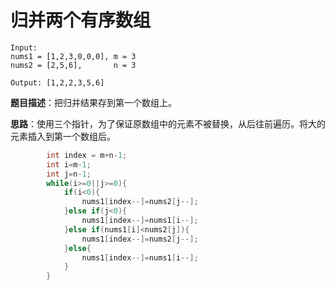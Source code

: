 # 归并两个有序数组
```
Input:
nums1 = [1,2,3,0,0,0], m = 3
nums2 = [2,5,6],       n = 3

Output: [1,2,2,3,5,6]
```
**题目描述**：把归并结果存到第一个数组上。

**思路**：使用三个指针，为了保证原数组中的元素不被替换，从后往前遍历。将大的元素插入到第一个数组后。

```java
        int index = m+n-1;
        int i=m-1;
        int j=n-1;
        while(i>=0||j>=0){
            if(i<0){
                nums1[index--]=nums2[j--];
            }else if(j<0){
                nums1[index--]=nums1[i--];
            }else if(nums1[i]<nums2[j]){
                nums1[index--]=nums2[j--];
            }else{
                nums1[index--]=nums1[i--];
            }
        }
```